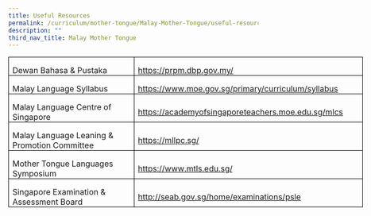 ```yaml
---
title: Useful Resources
permalink: /curriculum/mother-tongue/Malay-Mother-Tongue/useful-resources/
description: ""
third_nav_title: Malay Mother Tongue
---
```

<table border="1" cellspacing="0" cellpadding="0" width="714" style="width:535.25pt;border-collapse:collapse;border:none;mso-border-alt:
 solid windowtext .5pt;mso-yfti-tbllook:1184;mso-padding-alt:0cm 5.4pt 0cm 5.4pt"><tbody><tr style="mso-yfti-irow:0;mso-yfti-firstrow:yes;height:25.8pt"><td width="264" style="width:197.75pt;border:solid windowtext 1.0pt;mso-border-alt:
  solid windowtext .5pt;padding:0cm 5.4pt 0cm 5.4pt;height:25.8pt"><p class="SwiiitParagraph" align="left" style="margin-bottom:0cm;text-align:left;
  background:transparent"><span lang="EN-US">Dewan Bahasa &amp; Pustaka</span></p></td><td width="450" style="width:337.5pt;border:solid windowtext 1.0pt;border-left:
  none;mso-border-left-alt:solid windowtext .5pt;mso-border-alt:solid windowtext .5pt;
  padding:0cm 5.4pt 0cm 5.4pt;height:25.8pt"><p class="SwiiitParagraph" align="left" style="margin-bottom:0cm;text-align:left;
  background:transparent"><span lang="EN-US"><a href="https://prpm.dbp.gov.my/">https://prpm.dbp.gov.my/</a></span></p></td></tr><tr style="mso-yfti-irow:1;height:27.0pt"><td width="264" style="width:197.75pt;border:solid windowtext 1.0pt;border-top:
  none;mso-border-top-alt:solid windowtext .5pt;mso-border-alt:solid windowtext .5pt;
  padding:0cm 5.4pt 0cm 5.4pt;height:27.0pt"><p class="SwiiitParagraph" align="left" style="margin-bottom:0cm;text-align:left;
  background:transparent"><span lang="EN-US">Malay Language Syllabus</span></p></td><td width="450" style="width:337.5pt;border-top:none;border-left:none;
  border-bottom:solid windowtext 1.0pt;border-right:solid windowtext 1.0pt;
  mso-border-top-alt:solid windowtext .5pt;mso-border-left-alt:solid windowtext .5pt;
  mso-border-alt:solid windowtext .5pt;padding:0cm 5.4pt 0cm 5.4pt;height:27.0pt"><p class="SwiiitParagraph" align="left" style="margin-bottom:0cm;text-align:left;
  background:transparent"><span lang="EN-US"><a href="https://www.moe.gov.sg/primary/curriculum/syllabus">https://www.moe.gov.sg/primary/curriculum/syllabus</a></span></p></td></tr><tr style="mso-yfti-irow:2;height:25.8pt"><td width="264" style="width:197.75pt;border:solid windowtext 1.0pt;border-top:
  none;mso-border-top-alt:solid windowtext .5pt;mso-border-alt:solid windowtext .5pt;
  padding:0cm 5.4pt 0cm 5.4pt;height:25.8pt"><p class="SwiiitParagraph" align="left" style="margin-bottom:0cm;text-align:left;
  background:transparent"><span lang="EN-US">Malay Language Centre of Singapore</span></p></td><td width="450" style="width:337.5pt;border-top:none;border-left:none;
  border-bottom:solid windowtext 1.0pt;border-right:solid windowtext 1.0pt;
  mso-border-top-alt:solid windowtext .5pt;mso-border-left-alt:solid windowtext .5pt;
  mso-border-alt:solid windowtext .5pt;padding:0cm 5.4pt 0cm 5.4pt;height:25.8pt"><p class="SwiiitParagraph" align="left" style="margin-bottom:0cm;text-align:left;
  background:transparent"><span lang="EN-US"><a href="https://academyofsingaporeteachers.moe.edu.sg/mlcs">https://academyofsingaporeteachers.moe.edu.sg/mlcs</a></span></p></td></tr><tr style="mso-yfti-irow:3;height:27.0pt"><td width="264" style="width:197.75pt;border:solid windowtext 1.0pt;border-top:
  none;mso-border-top-alt:solid windowtext .5pt;mso-border-alt:solid windowtext .5pt;
  padding:0cm 5.4pt 0cm 5.4pt;height:27.0pt"><p class="SwiiitParagraph" align="left" style="margin-bottom:0cm;text-align:left;
  background:transparent"><span lang="EN-US">Malay Language Leaning &amp; Promotion Committee</span></p></td><td width="450" style="width:337.5pt;border-top:none;border-left:none;
  border-bottom:solid windowtext 1.0pt;border-right:solid windowtext 1.0pt;
  mso-border-top-alt:solid windowtext .5pt;mso-border-left-alt:solid windowtext .5pt;
  mso-border-alt:solid windowtext .5pt;padding:0cm 5.4pt 0cm 5.4pt;height:27.0pt"><p class="SwiiitParagraph" align="left" style="margin-bottom:0cm;text-align:left;
  background:transparent"><span lang="EN-US"><a href="https://mllpc.sg/">https://mllpc.sg/</a></span></p></td></tr><tr style="mso-yfti-irow:4;height:25.8pt"><td width="264" style="width:197.75pt;border:solid windowtext 1.0pt;border-top:
  none;mso-border-top-alt:solid windowtext .5pt;mso-border-alt:solid windowtext .5pt;
  padding:0cm 5.4pt 0cm 5.4pt;height:25.8pt"><p class="SwiiitParagraph" align="left" style="margin-bottom:0cm;text-align:left;
  background:transparent"><span lang="EN-US">Mother Tongue Languages Symposium</span></p></td><td width="450" style="width:337.5pt;border-top:none;border-left:none;
  border-bottom:solid windowtext 1.0pt;border-right:solid windowtext 1.0pt;
  mso-border-top-alt:solid windowtext .5pt;mso-border-left-alt:solid windowtext .5pt;
  mso-border-alt:solid windowtext .5pt;padding:0cm 5.4pt 0cm 5.4pt;height:25.8pt"><p class="SwiiitParagraph" align="left" style="margin-bottom:0cm;text-align:left;
  background:transparent"><span lang="EN-US"><a href="https://www.mtls.edu.sg/">https://www.mtls.edu.sg/</a></span></p></td></tr><tr style="mso-yfti-irow:5;mso-yfti-lastrow:yes;height:25.8pt"><td width="264" style="width:197.75pt;border:solid windowtext 1.0pt;border-top:
  none;mso-border-top-alt:solid windowtext .5pt;mso-border-alt:solid windowtext .5pt;
  padding:0cm 5.4pt 0cm 5.4pt;height:25.8pt"><p class="SwiiitParagraph" align="left" style="margin-bottom:0cm;text-align:left;
  background:transparent"><span lang="EN-US">Singapore Examination &amp; Assessment Board</span></p></td><td width="450" style="width:337.5pt;border-top:none;border-left:none;
  border-bottom:solid windowtext 1.0pt;border-right:solid windowtext 1.0pt;
  mso-border-top-alt:solid windowtext .5pt;mso-border-left-alt:solid windowtext .5pt;
  mso-border-alt:solid windowtext .5pt;padding:0cm 5.4pt 0cm 5.4pt;height:25.8pt"><p class="SwiiitParagraph" align="left" style="margin-bottom:0cm;text-align:left;
  background:transparent"><span lang="EN-US"><a href="http://seab.gov.sg/home/examinations/psle">http://seab.gov.sg/home/examinations/psle</a></span></p></td></tr></tbody></table>